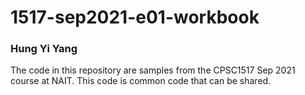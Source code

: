 # 1517-sep2021-e01-workbook

### Hung Yi Yang

The code in this repository are samples from the CPSC1517 Sep 2021 course at NAIT. This code is common code that can be shared.
